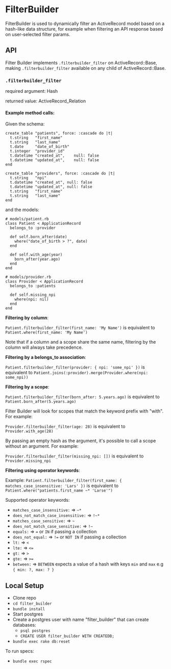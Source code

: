 # FilterBuilder

FilterBuilder is used to dynamically filter an ActiveRecord model based on a hash-like data structure, for example when filtering an API response based on user-selected filter params.

## API

Filter Builder implements `.filterbuilder_filter` on ActiveRecord::Base, making `.filterbuilder_filter` available on any child of ActiveRecord::Base.

### `.filterbuilder_filter`

required argument: Hash

returned value: ActiveRecord_Relation

#### Example method calls:

Given the schema:

```
create_table "patients", force: :cascade do |t|
  t.string   "first_name"
  t.string   "last_name"
  t.date     "date_of_birth"
  t.integer  "provider_id"
  t.datetime "created_at",    null: false
  t.datetime "updated_at",    null: false
end

create_table "providers", force: :cascade do |t|
  t.string   "npi"
  t.datetime "created_at", null: false
  t.datetime "updated_at", null: false
  t.string   "first_name"
  t.string   "last_name"
end
```

and the models:

```
# models/patient.rb
class Patient < ApplicationRecord
  belongs_to :provider

  def self.born_after(date)
    where("date_of_birth > ?", date)
  end

  def self.with_age(year)
    born_after(year.ago)
  end
end

# models/provider.rb
class Provider < ApplicationRecord
  belongs_to :patients

  def self.missing_npi
    where(npi: nil)
  end
end
```

**Filtering by column**:

`Patient.filterbuilder_filter(first_name: 'My Name')` is equivalent to `Patient.where(first_name: 'My Name')`

Note that if a column and a scope share the same name, filtering by the column will always take precedence.

**Filtering by a belongs_to association**:

`Patient.filterbuilder_filter(provider: { npi: 'some_npi' })` is equivalent to `Patient.joins(:provider).merge(Provider.where(npi: some_npi))`

**Filtering by a scope**:

`Patient.filterbuilder_filter(born_after: 5.years.ago)` is equivalent to `Patient.born_after(5.years.ago)`

Filter Builder will look for scopes that match the keyword prefix with "with". For example:

`Provider.filterbuilder_filter(age: 28)` is equivalent to `Provider.with_age(28)`

By passing an empty hash as the argument, it's possible to call a scope without an argument. For example:

`Provider.filterbuilder_filter(missing_npi: [])` is equivalent to `Provider.missing_npi`

**Filtering using operator keywords**:

Example: `Patient.filterbuilder_filter(first_name: { matches_case_insensitive: 'Lars' })` is equivalent to `Patient.where("patients.first_name ~* 'Larse'")`

Supported operator keywords:

- `matches_case_insensitive:` => `~*`
- `does_not_match_case_insensitive:` => `!~*`
- `matches_case_sensitive:` => `~`
- `does_not_match_case_sensitive:` => `!~`
- `equals:` => `=` or `IN` if passing a collection
- `does_not_equal:` => `!=` or `NOT IN` if passing a collection
- `lt:` => `<`
- `lte:` => `<=`
- `gt:` => `>`
- `gte:` => `>=`
- `between:` => `BETWEEN` expects a value of a hash with keys `min` and `max` e.g `{ min: ?, max: ? }`

## Local Setup

- Clone repo
- `cd filter_builder`
- `bundle install`
- Start postgres
- Create a postgres user with name "filter_builder" that can create databases:
    - `psql postgres`
    - `CREATE USER filter_builder WITH CREATEDB;`
- `bundle exec rake db:reset`

To run specs:

- `bundle exec rspec`
